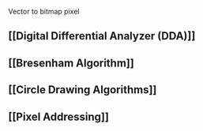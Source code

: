 
Vector to bitmap pixel

## [[Digital Differential Analyzer (DDA)]]

## [[Bresenham Algorithm]]

## [[Circle Drawing Algorithms]]

## [[Pixel Addressing]]

